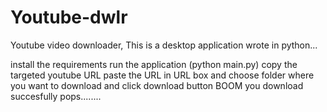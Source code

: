 # Youtube-dwlr
Youtube video downloader, This is a desktop application wrote in python...



install the requirements 
run the application (python main.py)
copy the targeted youtube URL 
paste the URL in URL box and choose folder where you want to download and click download button
BOOM you download succesfully pops........
